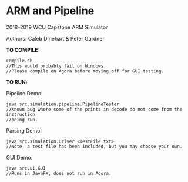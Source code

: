 # ARM and Pipeline
2018-2019 WCU Capstone ARM Simulator

Authors: Caleb Dinehart & Peter Gardner


<b>TO COMPILE:</b>

    compile.sh
    //This would probably fail on Windows.
    //Please compile on Agora before moving off for GUI testing.


<b>TO RUN:</b>

Pipeline Demo:

    java src.simulation.pipeline.PipelineTester
    //Known bug where some of the prints in decode do not come from the instruction
    //being run.
    
Parsing Demo:

    java src.simulation.Driver <TestFile.txt>
    //Note, a test file has been included, but you may choose your own.
    
    
GUI Demo:

    java src.ui.GUI
    //Runs in JavaFX, does not run in Agora.